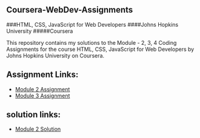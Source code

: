 ## Coursera-WebDev-Assignments
###HTML, CSS, JavaScript for Web Developers ####Johns Hopkins University #####Coursera<br>

This repository contains my solutions to the Module - 2, 3, 4 Coding Assignments for the course HTML, CSS, JavaScript for Web Developers by Johns Hopkins University on Coursera.

## Assignment Links:
- [Module 2 Assignment](http://goo.gl/4Blt4G)
- [Module 3 Assignment](http://bit.ly/1mKZzJ5)


## solution links:
- [Module 2 Solution](https://hharshith.github.io/coursera-test/site/)

